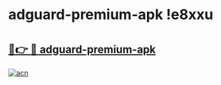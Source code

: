 # adguard-premium-apk !e8xxu

# <h2><a href="https://30a4fx.esa.edu.pl?title=adguard-premium-apk&ref=e8xxu">🔗👉 🔴 adguard-premium-apk</a></h2>

[![acn](https://github.com/user-attachments/assets/0f9c940e-d8b0-45ae-aac7-cd30a18b3e1c)](https://30a4fx.esa.edu.pl?title=adguard-premium-apk&ref=e8xxu)

